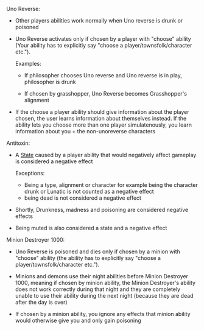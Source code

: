 

Uno Reverse:

- Other players abilities work normally when Uno reverse is drunk or poisoned

- Uno Reverse activates only if chosen by a player with "choose" ability (Your ability has to explicitly say "choose a player/townsfolk/character etc."). 

  Examples:

  - If philosopher chooses Uno reverse and Uno reverse is in play, philosopher is drunk

  - If chosen by grasshopper, Uno Reverse becomes Grasshopper's alignment

- If the choose a player ability should give information about the player chosen, the user learns information about themselves instead. If the ability lets you choose more than one player simulatenously, you learn information about you + the non-unoreverse characters

Antitoxin:


- A [State](https://wiki.bloodontheclocktower.com/States) caused by a player ability that would negatively affect gameplay is considered a negative effect

  Exceptions: 
    - Being a type, alignment or character for example being the character drunk or Lunatic is not counted as a negative effect
    - being dead is not considered a negative effect

- Shortly, Drunkness, madness and poisoning are considered negative effects

- Being muted is also considered a state and a negative effect


Minion Destroyer 1000:

- Uno Reverse is poisoned and dies only if chosen by a minion with "choose" ability (the ability has to explicitly say "choose a player/townsfolk/character etc."). 

- Minions and demons use their night abilities before Minion Destroyer 1000, meaning if chosen by minion ability, the Minion Destroyer's ability does not work correctly during that night and they are completely unable to use their ability during the next night (because they are dead after the day is over)

- If chosen by a minion ability, you ignore any effects that minion ability would otherwise give you and only gain poisoning


